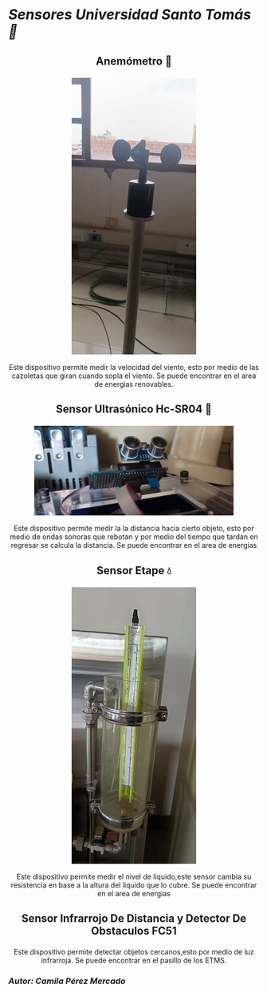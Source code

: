<h1 >
<i> Sensores Universidad Santo Tomás📓</i>
</h1>
  <h2><p align="center"> <b> Anemómetro 🍃</b> </h2>
<p align="center">
  <img src="sensores-tarea/anemometro.jpg" alt="Anemómetro" width="250">
</p>
<p align="center">
 Este dispositivo permite medir la velocidad del viento, esto por medio de las cazoletas que giran cuando sopla el viento. Se puede encontrar en el area de energias renovables.
 <h2> <p align="center">
  <b> Sensor Ultrasónico Hc-SR04 📏</b> </h2>
<p align="center">
  <img src="sensores-tarea/ultrasonico.jpg" alt="Sensor ultrasónico" width="400">
</p>
<p align="center">
 Este dispositivo permite medir la la distancia hacia cierto objeto, esto por medio de ondas sonoras que rebotan y por medio del tiempo que tardan en regresar se calcula la distancia. Se puede encontrar en el area de energias 
 <h2> <p align="center">
 <b> Sensor Etape 💧 </b> </h2>
<p align="center">
  <img src="sensores-tarea/etape.jpg" alt="Sensor eTape" width="250">
</p>
<p align="center">
 Este dispositivo permite medir el nivel de liquido,este sensor cambia su resistencia en base a la altura del liquido que lo cubre. Se puede encontrar en el area de energias 
<h2> <p align="center">
 <b> Sensor Infrarrojo De Distancia y Detector De Obstaculos FC51 </b> </h2>
<p align="center">
 Este dispositivo permite detectar objetos cercanos,esto por medio de luz infrarroja. Se puede encontrar en el pasillo de los ETMS.
 <h3 >
<i> Autor: Camila Pérez Mercado</i>
</h3>



